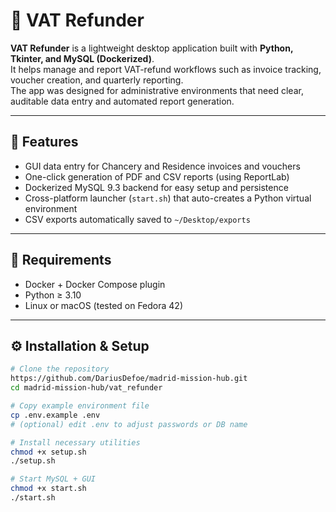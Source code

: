 # 🧾 VAT Refunder

**VAT Refunder** is a lightweight desktop application built with **Python, Tkinter, and MySQL (Dockerized)**.  
It helps manage and report VAT-refund workflows such as invoice tracking, voucher creation, and quarterly reporting.  
The app was designed for administrative environments that need clear, auditable data entry and automated report generation.

---

## 🚀 Features
- GUI data entry for Chancery and Residence invoices and vouchers  
- One-click generation of PDF and CSV reports (using ReportLab)  
- Dockerized MySQL 9.3 backend for easy setup and persistence  
- Cross-platform launcher (`start.sh`) that auto-creates a Python virtual environment  
- CSV exports automatically saved to `~/Desktop/exports`

---

## 🧩 Requirements
- Docker + Docker Compose plugin  
- Python ≥ 3.10  
- Linux or macOS (tested on Fedora 42)

---

## ⚙️ Installation & Setup
```bash
# Clone the repository
https://github.com/DariusDefoe/madrid-mission-hub.git
cd madrid-mission-hub/vat_refunder

# Copy example environment file
cp .env.example .env
# (optional) edit .env to adjust passwords or DB name

# Install necessary utilities
chmod +x setup.sh
./setup.sh

# Start MySQL + GUI
chmod +x start.sh
./start.sh
